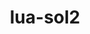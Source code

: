 ---
title: "lua-sol2"
layout: cache
categories: [package, develop]
meta: {"compilers": ["gcc@=11.4.0", "oneapi@=2024.2.1"], "num_specs": 14, "num_specs_by_stack": {"e4s": 6, "e4s-oneapi": 6, "root": 14}, "oss": ["ubuntu22.04"], "platforms": ["linux"], "stacks": ["e4s", "e4s-oneapi", "root"], "targets": ["x86_64_v3"], "versions": ["3.3.0"]}
spec_details: [{"compiler": "oneapi@=2024.2.1", "hash": "2r4pd6x5dbadd4mkzbu7vyp5kaatu7bs", "os": "ubuntu22.04", "platform": "linux", "size": "-", "stacks": ["e4s-oneapi", "root"], "target": "x86_64_v3", "variants": ["build_system=cmake", "build_type=Release", "generator=make", "~ipo"], "versions": ["3.3.0"]}, {"compiler": "gcc@=11.4.0", "hash": "blkoottdpj7noxbx2drldmkse3s7k6ua", "os": "ubuntu22.04", "platform": "linux", "size": "-", "stacks": ["e4s", "root"], "target": "x86_64_v3", "variants": ["build_system=cmake", "build_type=Release", "generator=make", "~ipo"], "versions": ["3.3.0"]}, {"compiler": "oneapi@=2024.2.1", "hash": "c5nbvfdeihzdcmsab6uj73u7ukeiolwr", "os": "ubuntu22.04", "platform": "linux", "size": "-", "stacks": ["e4s-oneapi", "root"], "target": "x86_64_v3", "variants": ["build_system=cmake", "build_type=Release", "generator=make", "~ipo"], "versions": ["3.3.0"]}, {"compiler": "oneapi@=2024.2.1", "hash": "capapa5a3syzbxanaf4h2dx7fkv3eoxt", "os": "ubuntu22.04", "platform": "linux", "size": "-", "stacks": ["e4s-oneapi", "root"], "target": "x86_64_v3", "variants": ["build_system=cmake", "build_type=Release", "generator=make", "~ipo"], "versions": ["3.3.0"]}, {"compiler": "oneapi@=2024.2.1", "hash": "fwijgsha5vs3gjo7lbwrfe5a57k3n7i2", "os": "ubuntu22.04", "platform": "linux", "size": "-", "stacks": ["e4s-oneapi", "root"], "target": "x86_64_v3", "variants": ["build_system=cmake", "build_type=Release", "generator=make", "~ipo"], "versions": ["3.3.0"]}, {"compiler": "gcc@=11.4.0", "hash": "glscm5j7ij3ayxljsujyt2bqtvlaazam", "os": "ubuntu22.04", "platform": "linux", "size": "-", "stacks": ["e4s", "root"], "target": "x86_64_v3", "variants": ["build_system=cmake", "build_type=Release", "generator=make", "~ipo"], "versions": ["3.3.0"]}, {"compiler": "oneapi@=2024.2.1", "hash": "i2btltx7v4weniyhtpk5ouad27unht6m", "os": "ubuntu22.04", "platform": "linux", "size": "-", "stacks": ["e4s-oneapi", "root"], "target": "x86_64_v3", "variants": ["build_system=cmake", "build_type=Release", "generator=make", "~ipo"], "versions": ["3.3.0"]}, {"compiler": "gcc@=11.4.0", "hash": "j3yz7kjigv45riiwqlylt7prqtlfbti4", "os": "ubuntu22.04", "platform": "linux", "size": "-", "stacks": ["e4s", "root"], "target": "x86_64_v3", "variants": ["build_system=cmake", "build_type=Release", "generator=make", "~ipo"], "versions": ["3.3.0"]}, {"compiler": "gcc@=11.4.0", "hash": "k6pssm5bojrlrcepiopzoth6usk7qx4q", "os": "ubuntu22.04", "platform": "linux", "size": "-", "stacks": ["e4s", "root"], "target": "x86_64_v3", "variants": ["build_system=cmake", "build_type=Release", "generator=make", "~ipo"], "versions": ["3.3.0"]}, {"compiler": "oneapi@=2024.2.1", "hash": "ppczmu7vrr6uey2nb4virpcxg23srrdf", "os": "ubuntu22.04", "platform": "linux", "size": "-", "stacks": ["root"], "target": "x86_64_v3", "variants": ["build_system=cmake", "build_type=Release", "generator=make", "~ipo"], "versions": ["3.3.0"]}, {"compiler": "gcc@=11.4.0", "hash": "rwybhrsrel77oqsaihwqomx7fpi7gcvj", "os": "ubuntu22.04", "platform": "linux", "size": "-", "stacks": ["e4s", "root"], "target": "x86_64_v3", "variants": ["build_system=cmake", "build_type=Release", "generator=make", "~ipo"], "versions": ["3.3.0"]}, {"compiler": "gcc@=11.4.0", "hash": "s53okv437d3s27msy54x5gdwhjn6en4g", "os": "ubuntu22.04", "platform": "linux", "size": "-", "stacks": ["root"], "target": "x86_64_v3", "variants": ["build_system=cmake", "build_type=Release", "generator=make", "~ipo"], "versions": ["3.3.0"]}, {"compiler": "gcc@=11.4.0", "hash": "tsbatadnjze3xe75idnzeoedxox62gum", "os": "ubuntu22.04", "platform": "linux", "size": "-", "stacks": ["e4s", "root"], "target": "x86_64_v3", "variants": ["build_system=cmake", "build_type=Release", "generator=make", "~ipo"], "versions": ["3.3.0"]}, {"compiler": "oneapi@=2024.2.1", "hash": "yvjxxg2bpi2yvzmrc56czow22wiihkrq", "os": "ubuntu22.04", "platform": "linux", "size": "-", "stacks": ["e4s-oneapi", "root"], "target": "x86_64_v3", "variants": ["build_system=cmake", "build_type=Release", "generator=make", "~ipo"], "versions": ["3.3.0"]}]
---
